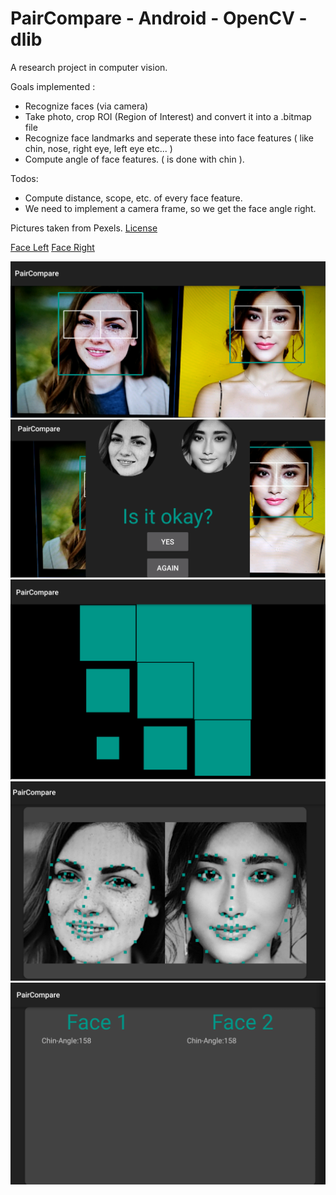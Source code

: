 # PairCompare - Android - OpenCV - dlib
A research project in computer vision.

Goals implemented : 
- Recognize faces (via camera) 
- Take photo, crop ROI (Region of Interest) and convert it into a .bitmap file
- Recognize face landmarks and seperate these into face features ( like chin, nose, right eye, left eye etc... )
- Compute angle of face features. ( is done with chin ).

Todos:
- Compute distance, scope, etc. of every face feature.
- We need to implement a camera frame, so we get the face angle right.


Pictures taken from Pexels. [License](https://www.pexels.com/photo-license/) 

[Face Left](https://www.pexels.com/photo/woman-wearing-coat-762020/)
[Face Right](https://www.pexels.com/photo/adult-attractive-beautiful-beauty-415829/)

<img src="./img/screen1.png" height="" width="600px">
<img src="./img/screen2.png" height="" width="600px">
<img src="./img/screen3.png" height="" width="600px">
<img src="./img/screen4.png" height="" width="600px">
<img src="./img/screen5.png" height="" width="600px">







